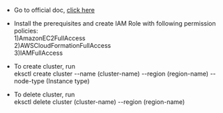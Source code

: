 * Go to official doc, [click here](https://docs.aws.amazon.com/eks/latest/userguide/getting-started-eksctl.html)

* Install the prerequisites and create IAM Role with following permission policies: <br> 
  1)AmazonEC2FullAccess <br> 2)AWSCloudFormationFullAccess <br> 3)IAMFullAccess

* To create cluster, run <br>
     eksctl create cluster --name (cluster-name) --region (region-name) --node-type (Instance type)  
     
* To delete cluster, run <br>
     eksctl delete cluster (cluster-name) --region (region-name)
